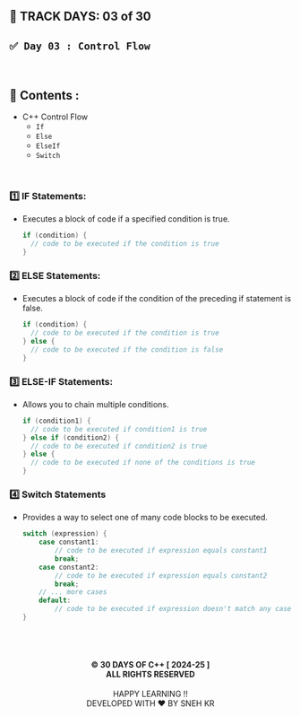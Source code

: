 ## 📅 TRACK DAYS: 03 of 30

## `✅ Day 03 : Control Flow`

</br>

## 📑 Contents :

- C++ Control Flow
  - `If`
  - `Else`
  - `ElseIf`
  - `Switch`

</br>

### 1️⃣ IF Statements:

- Executes a block of code if a specified condition is true.

  ```cpp
  if (condition) {
    // code to be executed if the condition is true
  }

  ```

### 2️⃣ ELSE Statements:

- Executes a block of code if the condition of the preceding if statement is false.

  ```cpp
  if (condition) {
    // code to be executed if the condition is true
  } else {
    // code to be executed if the condition is false
  }

  ```

### 3️⃣ ELSE-IF Statements:

- Allows you to chain multiple conditions.

  ```cpp
  if (condition1) {
    // code to be executed if condition1 is true
  } else if (condition2) {
    // code to be executed if condition2 is true
  } else {
    // code to be executed if none of the conditions is true
  }

  ```

### 4️⃣ Switch Statements

- Provides a way to select one of many code blocks to be executed.

  ```cpp
  switch (expression) {
      case constant1:
          // code to be executed if expression equals constant1
          break;
      case constant2:
          // code to be executed if expression equals constant2
          break;
      // ... more cases
      default:
          // code to be executed if expression doesn't match any case
  }
  ```

</br></br>

<h4 align="center">
© 30 DAYS OF C++ [ 2024-25 ] </br>
ALL RIGHTS RESERVED
</h4>

<p align="center">
HAPPY LEARNING !!</br>
DEVELOPED WITH ❤️ BY SNEH KR
</p>
